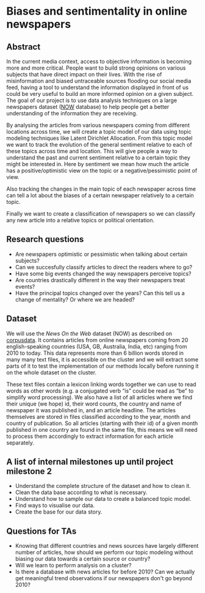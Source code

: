 # Biases and sentimentality in online newspapers

## Abstract
In the current media context, access to objective information is becoming more and more critical. People want to build strong opinions on various subjects that have direct impact on their lives. With the rise of misinformation and biased untraceable sources flooding our social media feed, having a tool to understand the information displayed in front of us could be very useful to build an  more informed opinion on a given subject.
The goal of our project is to use data analysis techniques on a large newspapers dataset ([NOW](https://corpus.byu.edu/now/help/tour.asp) database) to help people get a better understanding of the information they are receiving.

By analysing the articles from various newspapers coming from different locations across time, we will create a topic model of our data using topic modeling techniques like Latent Dirichlet Allocation. From this topic model we want to track the evolution of the general sentiment relative to each of these topics across time and location. This will give people a way to understand the past and current sentiment relative to a certain topic they might be interested in. Here by sentiment we mean how much the article has a positive/optimistic view on the topic or a negative/pessimistic point of view.

Also tracking the changes in the main topic of each newspaper across time can tell a lot about the biases of a certain newspaper relatively to a certain topic. 

Finally we want to create a classification of newspapers so we can classify any new article into a relative topics or political orientation. 

## Research questions
  - Are newspapers optimistic or pessimistic when talking about certain subjects?
  - Can we succesfully classify articles to direct the readers where to go?
  - Have some big events changed the way newspapers perceive topics?
  - Are countries drastically different in the way their newspapers treat events?
  - Have the principal topics changed over the years? Can this tell us a change of mentality? Or where we are headed?

## Dataset
We will use the *News On the Web* dataset (NOW) as described on [corpusdata](https://www.corpusdata.org/intro.asp). It contains articles from online newspapers coming from 20 english-speaking countries (USA, GB, Australia, India, etc) ranging from 2010 to today. This data represents more than 6 billion words stored in many many text files, it is accessible on the cluster and we will extract some parts of it to test the implementation of our methods locally before running it on the whole dataset on the cluster.

These text files contain a lexicon linking words together we can use to read words as other words (e.g. a conjugated verb “is” could be read as “be” to simplify word processing). We also have a list of all articles where we find their unique (we hope) id, their word counts, the country and name of newspaper it was published in, and an article headline. 
The articles themselves are stored in files classified according to the year, month and country of publication. So all articles (starting with their id) of a given month published in one country are found in the same file, this means we will need to process them accordingly to extract information for each article separately.

## A list of internal milestones up until project milestone 2
- Understand the complete structure of the dataset and how to clean it.
- Clean the data base according to what is necessary.
- Understand how to sample our data to create a balanced topic model.
- Find ways to visualise our data.
- Create the base for our data story.

## Questions for TAs
- Knowing that different countries and news sources have largely different number of articles, how should we perform our topic modeling without biasing our data towards a certain source or country?
- Will we learn to perform analysis on a cluster?
- Is there a database with news articles for before 2010? Can we actually get meaningful trend observations if our newspapers don't go beyond 2010?
